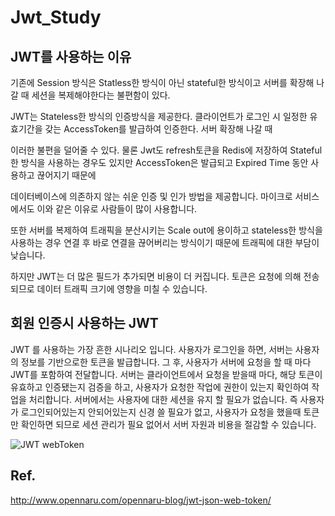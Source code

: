 # Jwt_Study

## JWT를 사용하는 이유

기존에 Session 방식은 Statless한 방식이 아닌 stateful한 방식이고 서버를 확장해 나갈 때 세션을 복제해야한다는 불편함이 있다.

JWT는 Stateless한 방식의 인증방식을 제공한다. 클라이언트가 로그인 시 일정한 유효기간을 갖는 AccessToken를 발급하여 인증한다. 서버 확장해 나갈 때 

이러한 불편을 덜어줄 수 있다. 물론 Jwt도 refresh토큰을 Redis에 저장하여 Stateful한 방식을 사용하는 경우도 있지만 AccessToken은 발급되고 Expired Time 동안 사용하고 끊어지기 때문에 

데이터베이스에 의존하지 않는 쉬운 인증 및 인가 방법을 제공합니다. 마이크로 서비스에서도 이와 같은 이유로 사람들이 많이 사용합니다. 

또한 서버를 복제하여 트래픽을 분산시키는 Scale out에 용이하고 stateless한 방식을 사용하는 경우 연결 후 바로 연결을 끊어버리는 방식이기 때문에 트래픽에 대한 부담이 낮습니다.

하지만 JWT는 더 많은 필드가 추가되면 비용이 더 커집니다. 토큰은 요청에 의해 전송되므로 데이터 트래픽 크기에 영향을 미칠 수 있습니다.

## 회원 인증시 사용하는 JWT

JWT 를 사용하는 가장 흔한 시나리오 입니다. 사용자가 로그인을 하면, 서버는 사용자의 정보를 기반으로한 토큰을 발급합니다.
그 후, 사용자가 서버에 요청을 할 때 마다 JWT를 포함하여 전달합니다. 
서버는 클라이언트에서 요청을 받을때 마다, 해당 토큰이 유효하고 인증됐는지 검증을 하고, 사용자가 요청한 작업에 권한이 있는지 확인하여 작업을 처리합니다.
서버에서는 사용자에 대한 세션을 유지 할 필요가 없습니다. 즉 사용자가 로그인되어있는지 안되어있는지 신경 쓸 필요가 없고, 사용자가 요청을 했을때 토큰만 확인하면 되므로 
세션 관리가 필요 없어서 서버 자원과 비용을 절감할 수 있습니다.

![JWT webToken](https://i1.wp.com/www.opennaru.com/wp-content/uploads/2018/08/jwt_process_image_v2.png?fit=1920%2C1080)


## Ref.

http://www.opennaru.com/opennaru-blog/jwt-json-web-token/
